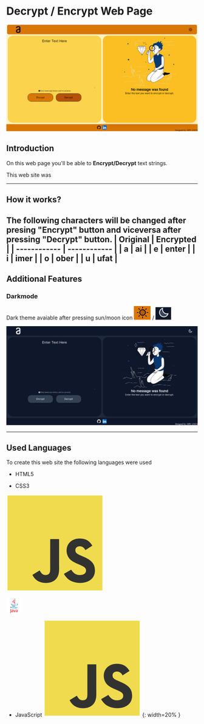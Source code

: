 # Decrypt / Encrypt Web Page
![light-mode-img](/img/readme/light-web.png "light-mode")
## Introduction
On this web page you'll be able to **Encrypt/Decrypt** text strings.

This web site was 

---------------
## How it works?

The following characters will be changed after presing **"Encrypt"** button and viceversa after pressing **"Decrypt"** button. 
|  Original | Encrypted  |
| ------------ | ------------ |
| a  | ai  |
|  e | enter  |
|  i |  imer |
|  o | ober  |
|  u |  ufat |
---------------
## Additional Features
### **Darkmode**
Dark theme avaiable after pressing sun/moon icon
![light-mode-img](/img/readme/sun-icon-web.png "light-mode") /
![light-mode-img](/img/readme/moon-icon-web.png "light-mode")

![light-mode-img](/img/readme/web-nocturne.png "light-mode")

---------------
## Used Languages
To create this web site the following languages were used

- HTML5

- CSS3 

<img id="ll" src="/img/readme/javascript-original.svg" alt="drawng" />

<img src="https://github.com/devicons/devicon/blob/master/icons/java/java-original-wordmark.svg" title="Java" alt="Java" width="40" height="40"/>&nbsp;


- JavaScript ![light-mode-img](/img/readme/javascript-original.svg "light-mode") {: width=20% }










